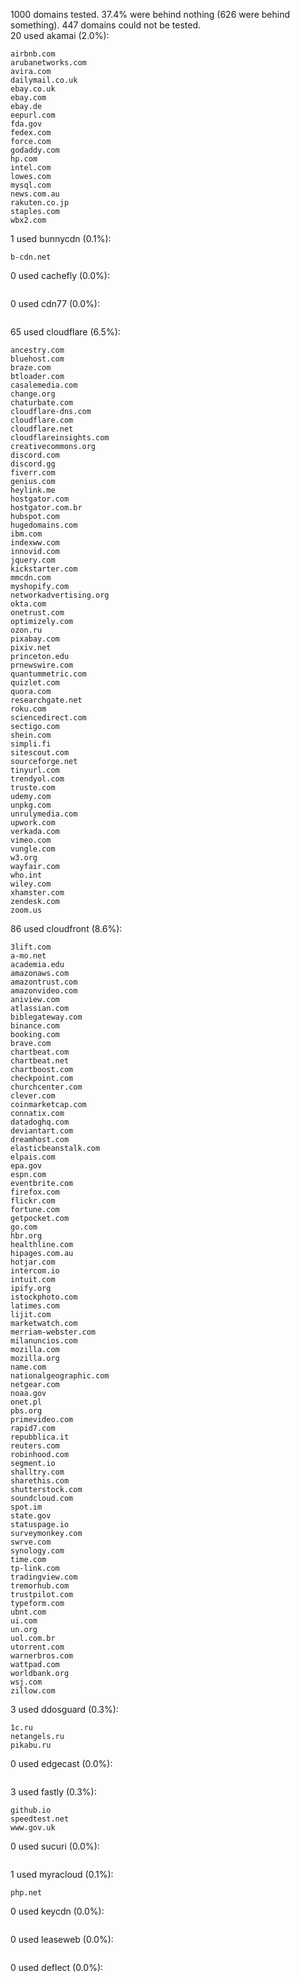 1000 domains tested. 37.4% were behind nothing (626 were behind something). 447 domains could not be tested.<br>
20 used akamai (2.0%):
```
airbnb.com
arubanetworks.com
avira.com
dailymail.co.uk
ebay.co.uk
ebay.com
ebay.de
eepurl.com
fda.gov
fedex.com
force.com
godaddy.com
hp.com
intel.com
lowes.com
mysql.com
news.com.au
rakuten.co.jp
staples.com
wbx2.com
```

1 used bunnycdn (0.1%):
```
b-cdn.net
```

0 used cachefly (0.0%):
```

```

0 used cdn77 (0.0%):
```

```

65 used cloudflare (6.5%):
```
ancestry.com
bluehost.com
braze.com
btloader.com
casalemedia.com
change.org
chaturbate.com
cloudflare-dns.com
cloudflare.com
cloudflare.net
cloudflareinsights.com
creativecommons.org
discord.com
discord.gg
fiverr.com
genius.com
heylink.me
hostgator.com
hostgator.com.br
hubspot.com
hugedomains.com
ibm.com
indexww.com
innovid.com
jquery.com
kickstarter.com
mmcdn.com
myshopify.com
networkadvertising.org
okta.com
onetrust.com
optimizely.com
ozon.ru
pixabay.com
pixiv.net
princeton.edu
prnewswire.com
quantummetric.com
quizlet.com
quora.com
researchgate.net
roku.com
sciencedirect.com
sectigo.com
shein.com
simpli.fi
sitescout.com
sourceforge.net
tinyurl.com
trendyol.com
truste.com
udemy.com
unpkg.com
unrulymedia.com
upwork.com
verkada.com
vimeo.com
vungle.com
w3.org
wayfair.com
who.int
wiley.com
xhamster.com
zendesk.com
zoom.us
```

86 used cloudfront (8.6%):
```
3lift.com
a-mo.net
academia.edu
amazonaws.com
amazontrust.com
amazonvideo.com
aniview.com
atlassian.com
biblegateway.com
binance.com
booking.com
brave.com
chartbeat.com
chartbeat.net
chartboost.com
checkpoint.com
churchcenter.com
clever.com
coinmarketcap.com
connatix.com
datadoghq.com
deviantart.com
dreamhost.com
elasticbeanstalk.com
elpais.com
epa.gov
espn.com
eventbrite.com
firefox.com
flickr.com
fortune.com
getpocket.com
go.com
hbr.org
healthline.com
hipages.com.au
hotjar.com
intercom.io
intuit.com
ipify.org
istockphoto.com
latimes.com
lijit.com
marketwatch.com
merriam-webster.com
milanuncios.com
mozilla.com
mozilla.org
name.com
nationalgeographic.com
netgear.com
noaa.gov
onet.pl
pbs.org
primevideo.com
rapid7.com
repubblica.it
reuters.com
robinhood.com
segment.io
shalltry.com
sharethis.com
shutterstock.com
soundcloud.com
spot.im
state.gov
statuspage.io
surveymonkey.com
swrve.com
synology.com
time.com
tp-link.com
tradingview.com
tremorhub.com
trustpilot.com
typeform.com
ubnt.com
ui.com
un.org
uol.com.br
utorrent.com
warnerbros.com
wattpad.com
worldbank.org
wsj.com
zillow.com
```

3 used ddosguard (0.3%):
```
1c.ru
netangels.ru
pikabu.ru
```

0 used edgecast (0.0%):
```

```

3 used fastly (0.3%):
```
github.io
speedtest.net
www.gov.uk
```

0 used sucuri (0.0%):
```

```

1 used myracloud (0.1%):
```
php.net
```

0 used keycdn (0.0%):
```

```

0 used leaseweb (0.0%):
```

```

0 used deflect (0.0%):
```

```
